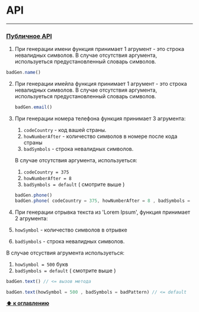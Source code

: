 # API 

---

<a name="публичное_api"></a>

### [Публичное API](docs/[RU]/api[RU].md)

1. При генерации имени функция принимает 1 агрумент - это строка невалидных символов. В случае отсутствия аргумента, используеться предустановленный словарь символов. 

```javascript
badGen.name()                    
```

2. При генерации имейла функция принимает 1 агрумент - это строка невалидных символов. В случае отсутствия аргумента, используеться предустановленный словарь символов. 

    ```javascript
    badGen.email()
    ```
3.  При генерации номера телефона функция принимает 3 агрумента:
    1. `codeCountry` - код вашей страны.
    2. `howNumberAfter` - количество символов в номере после кода страны
    3. `badSymbols` - строка невалидных символов.

    В случае отсутствия аргумента, используеться: 
    1. `codeCountry = 375`
    2. `howNumberAfter = 8`
    3. `badSymbols = default`  ( смотрите выше )

    ```javascript
    badGen.phone()                                                                   <= вызов метода
    badGen.phone( codeCountry = 375, howNumberAfter = 8 , badSymbols = badPattern )  <= default 
    ```

4. При генерации отрывка текста из 'Lorem Ipsum', функция принимает 2 агрумента:
  1. `howSymbol` - количество символов в отрывке 
  2. `badSymbols` - строка невалидных символов.

  В случае отсуствия агрумента используеться:
  1. `howSymbol = 500` букв
  2. `badSymbols = default` ( смотрите выше )

  ```javascript
  badGen.text() // <= вызов метода

  badGen.text(howSymbol = 500 , badSymbols = badPattern) // <= default 
  ```


**[⬆ к оглавлению](#Оглавление)**
